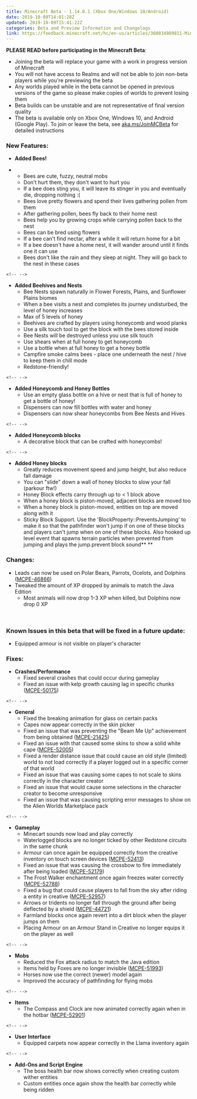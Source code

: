 ```yaml
---
title: Minecraft Beta - 1.14.0.1 (Xbox One/Windows 10/Android)
date: 2019-10-09T14:01:28Z
updated: 2019-10-09T15:41:22Z
categories: Beta and Preview Information and Changelogs
link: https://feedback.minecraft.net/hc/en-us/articles/360034989811-Minecraft-Beta-1-14-0-1-Xbox-One-Windows-10-Android-
---
```


**PLEASE READ before participating in the Minecraft Beta**:

-   Joining the beta will replace your game with a work in progress version of Minecraft
-   You will not have access to Realms and will not be able to join non-beta players while you\'re previewing the beta
-   Any worlds played while in the beta cannot be opened in previous versions of the game so please make copies of worlds to prevent losing them
-   Beta builds can be unstable and are not representative of final version quality
-   The beta is available only on Xbox One, Windows 10, and Android (Google Play). To join or leave the beta, see [aka.ms/JoinMCBeta](https://aka.ms/JoinMCBeta) for detailed instructions

### **New Features:**

-   **Added Bees!**

-   -   Bees are cute, fuzzy, neutral mobs
    -   Don't hurt them, they don't want to hurt you
    -   If a bee does sting you, it will leave its stinger in you and eventually die, dropping nothing :(
    -   Bees love pretty flowers and spend their lives gathering pollen from them
    -   After gathering pollen, bees fly back to their home nest
    -   Bees help you by growing crops while carrying pollen back to the nest
    -   Bees can be bred using flowers
    -   If a bee can\'t find nectar, after a while it will return home for a bit
    -   If a bee doesn't have a home nest, it will wander around until it finds one it can use
    -   Bees don't like the rain and they sleep at night. They will go back to the nest in these cases

```{=html}
<!-- -->
```
-   **Added Beehives and Nests**
    -   Bee Nests spawn naturally in Flower Forests, Plains, and Sunflower Plains biomes
    -   When a bee visits a nest and completes its journey undisturbed, the level of honey increases
    -   Max of 5 levels of honey
    -   Beehives are crafted by players using honeycomb and wood planks
    -   Use a silk touch tool to get the block with the bees stored inside
    -   Bee Nests will be destroyed unless you use silk touch
    -   Use shears when at full honey to get honeycomb
    -   Use a bottle when at full honey to get a honey bottle
    -   Campfire smoke calms bees - place one underneath the nest / hive to keep them in chill mode
    -   Redstone-friendly!

```{=html}
<!-- -->
```
-   **Added Honeycomb and Honey Bottles**
    -   Use an empty glass bottle on a hive or nest that is full of honey to get a bottle of honey!
    -   Dispensers can now fill bottles with water and honey
    -   Dispensers can now shear honeycombs from Bee Nests and Hives

```{=html}
<!-- -->
```
-   **Added Honeycomb blocks**
    -   A decorative block that can be crafted with honeycombs!

```{=html}
<!-- -->
```
-   **Added Honey blocks**
    -   Greatly reduces movement speed and jump height, but also reduce fall damage
    -   You can "slide" down a wall of honey blocks to slow your fall (parkour ftw!)
    -   Honey Block effects carry through up to \< 1 block above
    -   When a honey block is piston-moved, adjacent blocks are moved too
    -   When a honey block is piston-moved, entities on top are moved along with it
    -   Sticky Block Support. Use the 'BlockProperty::PreventsJumping' to make it so that the pathfinder won\'t jump if on one of these blocks and players can\'t jump when on one of these blocks. Also hooked up level event that spawns terrain particles when prevented from jumping and plays the jump.prevent block sound** **

### **Changes:**

-   Leads can now be used on Polar Bears, Parrots, Ocelots, and Dolphins ([MCPE-46866](https://bugs.mojang.com/browse/MCPE-46866))
-   Tweaked the amount of XP dropped by animals to match the Java Edition
    -   Most animals will now drop 1-3 XP when killed, but Dolphins now drop 0 XP 

 

### **Known Issues in this beta that will be fixed in a future update:**

-   Equipped armour is not visible on player's character

### **Fixes:**

-   **Crashes/Performance**
    -   Fixed several crashes that could occur during gameplay
    -   Fixed an issue with kelp growth causing lag in specific chunks ([MCPE-50175](https://bugs.mojang.com/browse/MCPE-50175)) 

```{=html}
<!-- -->
```
-   **General**
    -   Fixed the breaking animation for glass on certain packs
    -   Capes now appear correctly in the skin picker
    -   Fixed an issue that was preventing the \"Beam Me Up\" achievement from being obtained ([MCPE-21425](https://bugs.mojang.com/browse/MCPE-21425))
    -   Fixed an issue with that caused some skins to show a solid white cape ([MCPE-52005](https://bugs.mojang.com/browse/MCPE-52005))
    -   Fixed a render distance issue that could cause an old style (limited) world to not load correctly if a player logged out in a specific corner of that world
    -   Fixed an issue that was causing some capes to not scale to skins correctly in the character creator
    -   Fixed an issue that would cause some selections in the character creator to become unresponsive
    -   Fixed an issue that was causing scripting error messages to show on the Alien Worlds Marketplace pack 

```{=html}
<!-- -->
```
-   **Gameplay**
    -   Minecart sounds now load and play correctly
    -   Waterlogged blocks are no longer ticked by other Redstone circuits in the same chunk 
    -   Armour can once again be equipped correctly from the creative inventory on touch screen devices ([MCPE-52413](https://bugs.mojang.com/browse/MCPE-52413))
    -   Fixed an issue that was causing the crossbow to fire immediately after being loaded ([MCPE-52179](https://bugs.mojang.com/browse/MCPE-52179))
    -   The Frost Walker enchantment once again freezes water correctly ([MCPE-52788](https://bugs.mojang.com/browse/MCPE-52788))
    -   Fixed a bug that could cause players to fall from the sky after riding a entity in creative ([MCPE-52957](https://bugs.mojang.com/browse/MCPE-52957))
    -   Arrows or tridents no longer fall through the ground after being deflected by a shield ([MCPE-44721](https://bugs.mojang.com/browse/MCPE-44721))
    -   Farmland blocks once again revert into a dirt block when the player jumps on them
    -   Placing Armour on an Armour Stand in Creative no longer equips it on the player as well 

```{=html}
<!-- -->
```
-   **Mobs**
    -   Reduced the Fox attack radius to match the Java edition
    -   Items held by Foxes are no longer invisible ([MCPE-51993](https://bugs.mojang.com/browse/MCPE-51993))
    -   Horses now use the correct (newer) model again
    -   Improved the accuracy of pathfinding for flying mobs

```{=html}
<!-- -->
```
-   **Items**
    -   The Compass and Clock are now animated correctly again when in the hotbar ([MCPE-52901](https://bugs.mojang.com/browse/MCPE-52901))

```{=html}
<!-- -->
```
-   **User Interface**
    -   Equipped carpets now appear correctly in the Llama inventory again 

```{=html}
<!-- -->
```
-   **Add-Ons and Script Engine**
    -   The boss health bar now shows correctly when creating custom wither entities 
    -   Custom entities once again show the health bar correctly while being ridden

